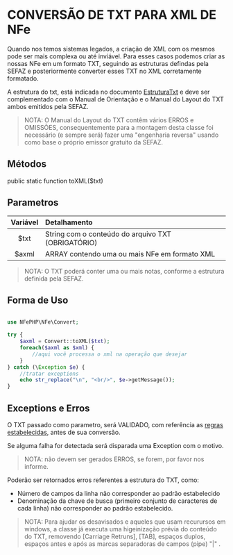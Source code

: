 # CONVERSÃO DE TXT PARA XML DE NFe

Quando nos temos sistemas legados, a criação de XML com os mesmos pode ser mais complexa ou até inviável. Para esses casos podemos criar as nossas NFe em um formato TXT, seguindo as estruturas defindas pela SEFAZ e posteriormente converter esses TXT no XML corretamente formatado.

A estrutura do txt, está indicada no documento [EstruturaTxt](EstruturaTxt.md) e deve ser complementado com o Manual de Orientação e o Manual do Layout do TXT ambos emitidos pela SEFAZ.

> NOTA: O Manual do Layout do TXT contêm vários ERROS e OMISSÕES, consequentemente para a montagem desta classe foi necessário (e sempre será) fazer uma "engenharia reversa" usando como base o próprio emissor gratuito da SEFAZ.

## Métodos

public static function toXML($txt)

## Parametros

| Variável | Detalhamento  |
| :---:  | :--- |
| $txt | String com o conteúdo do arquivo TXT (OBRIGATÓRIO) |
| $axml | ARRAY contendo uma ou mais NFe em formato XML |

> NOTA: O TXT poderá conter uma ou mais notas, conforme a estrutura definida pela SEFAZ.

## Forma de Uso

```php

use NFePHP\NFe\Convert;

try {
    $axml = Convert::toXML($txt);
    foreach($axml as $xml) {
        //aqui você processa o xml na operação que desejar
    }
} catch (\Exception $e) {
    //tratar exceptions
    echo str_replace("\n", "<br/>", $e->getMessage());
}
```

## Exceptions e Erros

O TXT passado como parametro, será VALIDADO, com referência as [regras estabelecidas](EstruturaTxt.md), antes de sua conversão.

Se alguma falha for detectada será disparada uma Exception com o motivo.

> NOTA: não devem ser gerados ERROS, se forem, por favor nos informe.

Poderão ser retornados erros referentes a estrutura do TXT, como:

- Número de campos da linha não corresponder ao padrão estabelecido
- Denominação da chave de busca (primeiro conjunto de caracteres de cada linha) não corresponder ao padrão estabelecido.

> NOTA: Para ajudar os desavisados e aqueles que usam recurursos em windows, a classe já executa uma higeinização prévia do conteúdo do TXT,  removendo [Carriage Retruns], [TAB], espaços duplos, espaços antes e após as marcas separadoras de campos (pipe) "|" .